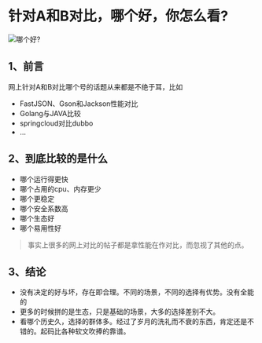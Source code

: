 # 针对A和B对比，哪个好，你怎么看?

![哪个好?](https://cdn.jsdelivr.net/gh/chen-xing/figure_bed_02/cdn/20210719204503800.jpg)

## 1、前言

网上针对A和B对比哪个号的话题从来都是不绝于耳，比如 

+ FastJSON、Gson和Jackson性能对比
+ Golang与JAVA比较
+ springcloud对比dubbo
+ ...

## 2、到底比较的是什么

+ 哪个运行得更快
+ 哪个占用的cpu、内存更少
+ 哪个更稳定
+ 哪个安全系数高
+ 哪个生态好
+ 哪个易用性好

> 事实上很多的网上对比的帖子都是拿性能在作对比，而忽视了其他的点。



## 3、结论

+ 没有决定的好与坏，存在即合理。不同的场景，不同的选择有优势。没有全能的
+ 更多的时候拼的是生态，只是基础的场景，大多的选择差别不大。
+ 看哪个历史久，选择的群体多。经过了岁月的洗礼而不衰的东西，肯定还是不错的。起码比各种软文吹捧的靠谱。
